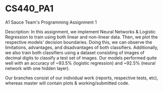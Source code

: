 # CS440_PA1
A1 Sauce Team's Programming Assignment 1

Description:
In this assignment, we implement Neural Networks & Logistic Regression to train using both linear and non-linear data. Then, we plot the respective models' decision boundaries. Doing this, we can observe the limitations, advantages, and disadvantages of both classifiers. Additionally, we also train both classifiers using a dataset consisting of images of decimal digits to classify a test set of images. Our models performed quite well with an accuracy of ~93.5% (logistic regression) and ~92.5% (neural network with one hidden layer).

Our branches consist of our individual work (reports, respective tests, etc), whereas master will contain plots & working/submitted code.